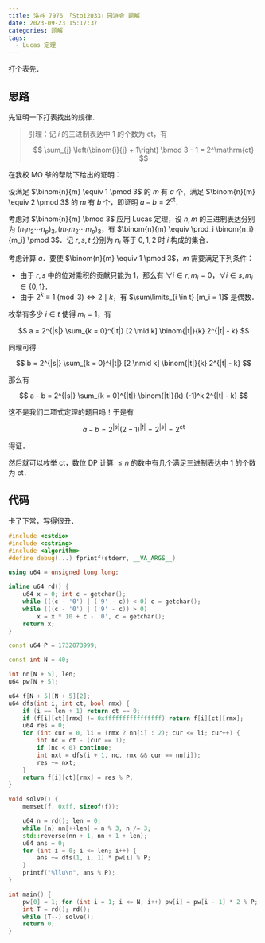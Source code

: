 ```yaml
---
title: 洛谷 7976 「Stoi2033」园游会 题解
date: 2023-09-23 15:17:37
categories: 题解
tags:
  - Lucas 定理
---
```


打个表先．

<!-- more -->

## 思路

先证明一下打表找出的规律．

> 引理：记 $i$ 的三进制表达中 $1$ 的个数为 $\mathrm{ct}$，有
>
> $$
> \sum_{j} \left(\binom{i}{j} + 1\right) \bmod 3 - 1 = 2^\mathrm{ct}
> $$

在我校 MO 爷的帮助下给出的证明：

设满足 $\binom{n}{m} \equiv 1 \pmod 3$ 的 $m$ 有 $a$ 个，满足 $\binom{n}{m} \equiv 2 \pmod 3$ 的 $m$ 有 $b$ 个，即证明 $a - b = 2^\mathrm{ct}$．

考虑对 $\binom{n}{m} \bmod 3$ 应用 Lucas 定理，设 $n, m$ 的三进制表达分别为 $(n_1 n_2 \cdots n_p)_3, (m_1 m_2 \cdots m_p)_3$，有 $\binom{n}{m} \equiv \prod_i \binom{n_i}{m_i} \pmod 3$．记 $r, s, t$ 分别为 $n_i$ 等于 $0, 1, 2$ 时 $i$ 构成的集合．

考虑计算 $a$．要使 $\binom{n}{m} \equiv 1 \pmod 3$，$m$ 需要满足下列条件：

- 由于 $r, s$ 中的位对乘积的贡献只能为 $1$，那么有 $\forall i \in r, m_i = 0$，$\forall i \in s, m_i \in \{0, 1\}$．
- 由于 $2^k \equiv 1 \pmod 3 \iff 2 \mid k$，有 $\sum\limits_{i \in t} [m_i = 1]$ 是偶数．

枚举有多少 $i \in t$ 使得 $m_i = 1$，有

$$
a = 2^{|s|} \sum_{k = 0}^{|t|} [2 \mid k] \binom{|t|}{k} 2^{|t| - k}
$$

同理可得

$$
b = 2^{|s|} \sum_{k = 0}^{|t|} [2 \nmid k] \binom{|t|}{k} 2^{|t| - k}
$$

那么有

$$
a - b = 2^{|s|} \sum_{k = 0}^{|t|} \binom{|t|}{k} (-1)^k 2^{|t| - k}
$$

这不是我们二项式定理的题目吗！于是有

$$
a - b = 2^{|s|} (2 - 1)^{|t|} = 2^{|s|} = 2^\mathrm{ct}
$$

得证．

然后就可以枚举 $\mathrm{ct}$，数位 DP 计算 $\le n$ 的数中有几个满足三进制表达中 $1$ 的个数为 $\mathrm{ct}$．

## 代码

卡了下常，写得很丑．

```cpp
#include <cstdio>
#include <cstring>
#include <algorithm>
#define debug(...) fprintf(stderr, __VA_ARGS__)

using u64 = unsigned long long;

inline u64 rd() {
	u64 x = 0; int c = getchar();
	while (((c - '0') | ('9' - c)) < 0) c = getchar();
	while (((c - '0') | ('9' - c)) > 0)
		x = x * 10 + c - '0', c = getchar();
	return x;
}

const u64 P = 1732073999;

const int N = 40;

int nn[N + 5], len;
u64 pw[N + 5];

u64 f[N + 5][N + 5][2];
u64 dfs(int i, int ct, bool rmx) {
	if (i == len + 1) return ct == 0;
	if (f[i][ct][rmx] != 0xffffffffffffffff) return f[i][ct][rmx];
	u64 res = 0;
	for (int cur = 0, li = (rmx ? nn[i] : 2); cur <= li; cur++) {
		int nc = ct - (cur == 1);
		if (nc < 0) continue;
		int nxt = dfs(i + 1, nc, rmx && cur == nn[i]);
		res += nxt;
	}
	return f[i][ct][rmx] = res % P;
}

void solve() {
	memset(f, 0xff, sizeof(f));

	u64 n = rd(); len = 0;
	while (n) nn[++len] = n % 3, n /= 3;
	std::reverse(nn + 1, nn + 1 + len);
	u64 ans = 0;
	for (int i = 0; i <= len; i++) {
		ans += dfs(1, i, 1) * pw[i] % P;
	}
	printf("%llu\n", ans % P);
}

int main() {
	pw[0] = 1; for (int i = 1; i <= N; i++) pw[i] = pw[i - 1] * 2 % P;
	int T = rd(); rd();
	while (T--) solve();
	return 0;
}
```
